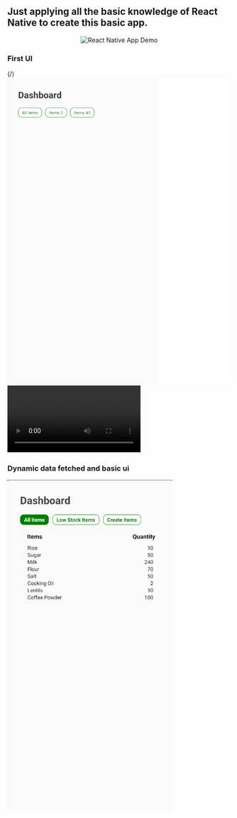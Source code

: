 ## Just applying all the basic knowledge of React Native to create this basic app.

<div align="center">
  <img 
    src="./Progress-images/demo.mp4)" 
    alt="React Native App Demo"
    style="max-width: 500; height: 300;"
  />
</div>

### First UI
(/)
![Firstscreen](/Progress-images/first-protype.png)
![Firstscreen](/Progress-images/demo.mp4)

### Dynamic data fetched and basic ui
![Firstscreen](/Progress-images/progress2.png)